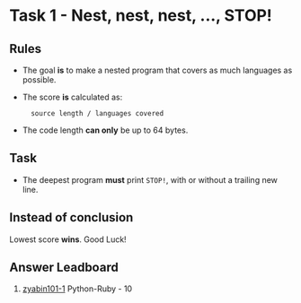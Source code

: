 # Task 1 - Nest, nest, nest, ..., STOP!

## Rules

- The goal **is** to make a nested program that covers as much languages as possible.

- The score **is** calculated as:

        source length / languages covered

- The code length **can only** be up to 64 bytes.

## Task

- The deepest program **must** print `STOP!`, with or without a trailing new line.

## Instead of conclusion

Lowest score **wins**. Good Luck!

## Answer Leadboard

1. [zyabin101-1](zyabin101-1.py) Python-Ruby - 10
